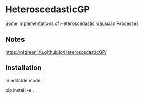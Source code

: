 # HeteroscedasticGP
Some implementations of Heteroscedastic Gaussian Processes

## Notes
https://plgreenliru.github.io/HeteroscedasticGP/

## Installation
In editable mode:

pip install -e .
